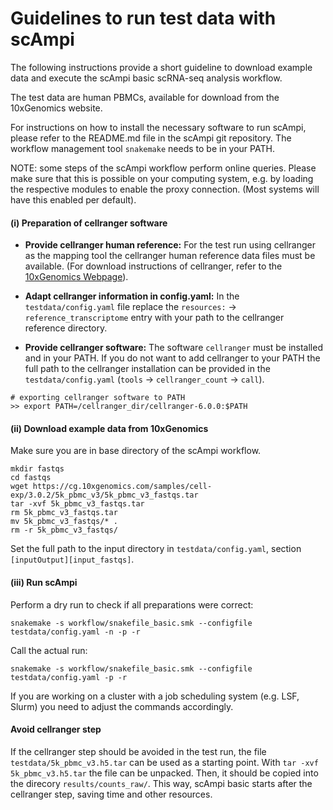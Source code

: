 # Guidelines to run test data with scAmpi

The following instructions provide a short guideline to download example data and execute the scAmpi basic scRNA-seq analysis workflow.

The test data are human PBMCs, available for download from the 10xGenomics website.

For instructions on how to install the necessary software to run scAmpi, please refer to the README.md file in the scAmpi git repository.
The workflow management tool `snakemake` needs to be in your PATH.

NOTE: some steps of the scAmpi workflow perform online queries. Please make sure that this is possible on your computing system, e.g. by loading the respective modules to enable the proxy connection. (Most systems will have this enabled per default).

#### (i) Preparation of cellranger software

- **Provide cellranger human reference:** For the test run using cellranger as the mapping tool the cellranger human reference data files must be available. (For download instructions of cellranger, refer to the [10xGenomics Webpage](https://support.10xgenomics.com/single-cell-gene-expression/software/pipelines/latest/installation)).

- **Adapt cellranger information in config.yaml:** In the `testdata/config.yaml` file replace the `resources:` -> `reference_transcriptome` entry with your path to the cellranger reference directory.

- **Provide cellranger software:** The software `cellranger` must be installed and in your PATH.
If you do not want to add cellranger to your PATH the full path to the cellranger installation can be provided in the `testdata/config.yaml` (`tools` -> `cellranger_count` -> `call`).

```
# exporting cellranger software to PATH
>> export PATH=/cellranger_dir/cellranger-6.0.0:$PATH
```

#### (ii) Download example data from 10xGenomics

Make sure you are in base directory of the scAmpi workflow.

```
mkdir fastqs
cd fastqs
wget https://cg.10xgenomics.com/samples/cell-exp/3.0.2/5k_pbmc_v3/5k_pbmc_v3_fastqs.tar
tar -xvf 5k_pbmc_v3_fastqs.tar
rm 5k_pbmc_v3_fastqs.tar
mv 5k_pbmc_v3_fastqs/* .
rm -r 5k_pbmc_v3_fastqs/
```

Set the full path to the input directory in `testdata/config.yaml`, section `[inputOutput][input_fastqs]`.

#### (iii) Run scAmpi

Perform a dry run to check if all preparations were correct:

```
snakemake -s workflow/snakefile_basic.smk --configfile testdata/config.yaml -n -p -r
```

Call the actual run:

```
snakemake -s workflow/snakefile_basic.smk --configfile testdata/config.yaml -p -r
```

If you are working on a cluster with a job scheduling system (e.g. LSF, Slurm) you need to adjust the commands accordingly.

#### Avoid cellranger step

If the cellranger step should be avoided in the test run, the file `testdata/5k_pbmc_v3.h5.tar` can be used as a starting point. With `tar -xvf 5k_pbmc_v3.h5.tar` the file can be unpacked. Then, it should be copied into the direcory `results/counts_raw/`. This way, scAmpi basic starts after the cellranger step, saving time and other resources.
